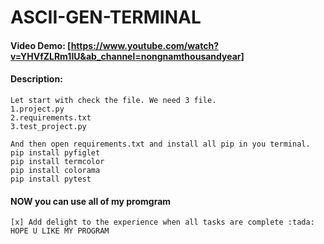   # ASCII-GEN-TERMINAL
  #### Video Demo:  [https://www.youtube.com/watch?v=YHVfZLRm1IU&ab_channel=nongnamthousandyear]
  #### Description:
    Let start with check the file. We need 3 file. 
    1.project.py
    2.requirements.txt
    3.test_project.py
    
    And then open requirements.txt and install all pip in you terminal.
    pip install pyfiglet 
    pip install termcolor
    pip install colorama
    pip install pytest
  #### NOW you can use all of my promgram
    [x] Add delight to the experience when all tasks are complete :tada:
    HOPE U LIKE MY PROGRAM
  


